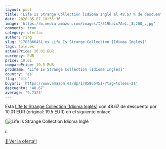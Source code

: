 ```yaml
---
layout: post
title: 'Life Is Strange Collection [Idioma Inglé al 48.67 % de descuento'
date: 2020-05-07 18:55:36
image: 'https://m.media-amazon.com/images/I/519hazx7AeL._SL200_.jpg'
comments: true
category: ofertas
author: ring
slug: '1785866451-es Life Is Strange Collection [Idioma Inglés]'
tags: tole.es
actualPrice: 10.01 EUR
currency: EUR
price: 10.01
comparePrice: 19.5 EUR
prodname: 'Life Is Strange Collection [Idioma Inglés]'
country: 'es'
flag: '🇪🇸'
buyurl: 'https://www.amazon.es/dp/1785866451/?tag=tolees-21'
descuento: '48.67'
average: '9.7325'
---
```


Está [Life Is Strange Collection [Idioma Inglés]](https://www.amazon.es/dp/1785866451/?tag=tolees-21) con 48.67 de descuento por 10.01 EUR (original: 19.5 EUR) en el siguiente enlace!

[![Life Is Strange Collection [Idioma Inglé](https://m.media-amazon.com/images/I/519hazx7AeL._SL200_.jpg)](https://www.amazon.es/dp/1785866451/?tag=tolees-21)

ℹ️:


[🛒 Ver la oferta!!](https://www.amazon.es/dp/1785866451/?tag=tolees-21)
